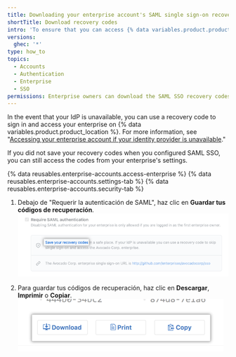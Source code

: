 ```yaml
---
title: Downloading your enterprise account's SAML single sign-on recovery codes
shortTitle: Download recovery codes
intro: 'To ensure that you can access {% data variables.product.product_name %} if your identity provider (IdP) is unavailable, you should download your enterprise account''s SAML single sign-on (SSO) recovery codes.'
versions:
  ghec: '*'
type: how_to
topics:
  - Accounts
  - Authentication
  - Enterprise
  - SSO
permissions: Enterprise owners can download the SAML SSO recovery codes for the enterprise account.
---
```


In the event that your IdP is unavailable, you can use a recovery code to sign in and access your enterprise on {% data variables.product.product_location %}. For more information, see "[Accessing your enterprise account if your identity provider is unavailable](/admin/identity-and-access-management/managing-recovery-codes-for-your-enterprise/accessing-your-enterprise-account-if-your-identity-provider-is-unavailable)."

If you did not save your recovery codes when you configured SAML SSO, you can still access the codes from your enterprise's settings.

{% data reusables.enterprise-accounts.access-enterprise %}
{% data reusables.enterprise-accounts.settings-tab %}
{% data reusables.enterprise-accounts.security-tab %}

1. Debajo de "Requerir la autenticación de SAML", haz clic en **Guardar tus códigos de recuperación**. ![Screenshot of the button to test SAML configuration before enforcing](/assets/images/help/enterprises/saml-recovery-codes-link.png)

2. Para guardar tus códigos de recuperación, haz clic en **Descargar**, **Imprimir** o **Copiar**. ![Captura de pantalla de los botones para descargar, imprimir o copiar tus códigos de recuperación](/assets/images/help/saml/saml_recovery_code_options.png)
